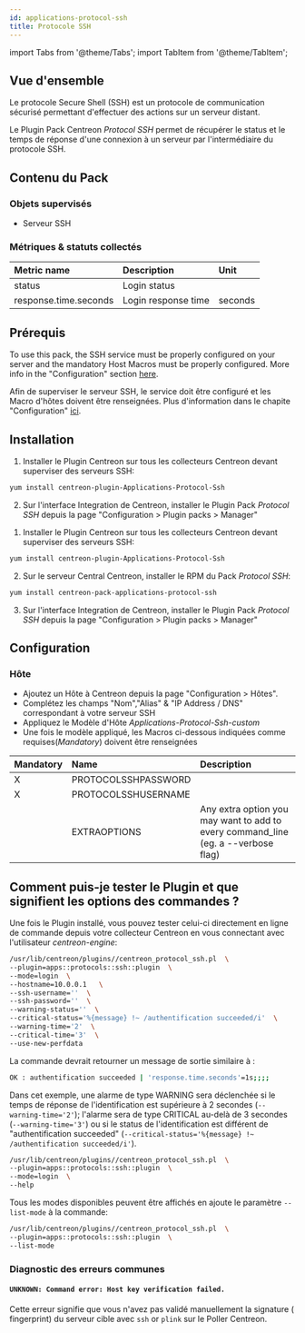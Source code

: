 ```yaml
---
id: applications-protocol-ssh
title: Protocole SSH
---
```

import Tabs from '@theme/Tabs';
import TabItem from '@theme/TabItem';


## Vue d'ensemble

Le protocole Secure Shell (SSH) est un protocole de communication sécurisé
permettant d'effectuer des actions sur un serveur distant.

Le Plugin Pack Centreon *Protocol SSH* permet de récupérer le status et le
temps de réponse d'une connexion à un serveur par l'intermédiaire du protocole
SSH.

## Contenu du Pack

### Objets supervisés

* Serveur SSH

### Métriques & statuts collectés

<Tabs groupId="operating-systems">
<TabItem value="SshLogin" label="SshLogin">

| Metric name           | Description         | Unit       |
|:----------------------|:--------------------|:-----------|
| status                | Login status        |            |
| response.time.seconds | Login response time | seconds    |


</TabItem>
</Tabs>

## Prérequis

To use this pack, the SSH service must be properly configured on your server and
the mandatory Host Macros must be properly configured. More info in the
"Configuration" section [here](###Host).

Afin de superviser le serveur SSH, le service doit être configuré et les Macro
d'hôtes doivent être renseignées. Plus d'information dans le chapite
"Configuration" [ici](###Hôte).
## Installation

<Tabs groupId="operating-systems">
<TabItem value="online" label="Online License">

1. Installer le Plugin Centreon sur tous les collecteurs Centreon devant superviser des serveurs SSH:

```bash
yum install centreon-plugin-Applications-Protocol-Ssh
```

2. Sur l'interface Integration de Centreon, installer le Plugin Pack *Protocol SSH* depuis la page "Configuration > Plugin packs > Manager"

</TabItem>
<TabItem value="offline" label="Offline License">

1. Installer le Plugin Centreon sur tous les collecteurs Centreon devant superviser des serveurs SSH:

```bash
yum install centreon-plugin-Applications-Protocol-Ssh
```

2. Sur le serveur Central Centreon, installer le RPM du Pack *Protocol SSH*:

```bash
yum install centreon-pack-applications-protocol-ssh
```

3. Sur l'interface Integration de Centreon, installer le Plugin Pack *Protocol SSH* depuis la page "Configuration > Plugin packs > Manager"

</TabItem>
</Tabs>

## Configuration

### Hôte

* Ajoutez un Hôte à Centreon depuis la page "Configuration > Hôtes".
* Complétez les champs "Nom","Alias" & "IP Address / DNS" correspondant à votre serveur SSH
* Appliquez le Modèle d'Hôte *Applications-Protocol-Ssh-custom*
* Une fois le modèle appliqué, les Macros ci-dessous indiquées comme requises(*Mandatory*) doivent être renseignées

| Mandatory | Name                | Description                                                                        |
|:----------|:--------------------|:-----------------------------------------------------------------------------------|
| X         | PROTOCOLSSHPASSWORD |                                                                                    |
| X         | PROTOCOLSSHUSERNAME |                                                                                    |
|           | EXTRAOPTIONS        | Any extra option you may want to add to every command\_line (eg. a --verbose flag) |

## Comment puis-je tester le Plugin et que signifient les options des commandes ?

Une fois le Plugin installé, vous pouvez tester celui-ci directement en ligne
de commande depuis votre collecteur Centreon en vous connectant avec
l'utilisateur *centreon-engine*:

```bash
/usr/lib/centreon/plugins//centreon_protocol_ssh.pl  \
--plugin=apps::protocols::ssh::plugin  \
--mode=login  \
--hostname=10.0.0.1   \
--ssh-username=''  \
--ssh-password=''  \
--warning-status=''  \
--critical-status='%{message} !~ /authentification succeeded/i'  \
--warning-time='2'  \
--critical-time='3'  \
--use-new-perfdata
```

La commande devrait retourner un message de sortie similaire à :

```bash
OK : authentification succeeded | 'response.time.seconds'=1s;;;;
```

Dans cet exemple, une alarme de type WARNING sera déclenchée si le temps de
réponse de l'identification est supérieure à 2 secondes
(```--warning-time='2'```); l'alarme sera de type CRITICAL au-delà de 3 secondes
(```--warning-time='3'```) ou si le status de l'identification est différent
de "authentification succeeded"
(```--critical-status='%{message} !~ /authentification succeeded/i'```).

```bash
/usr/lib/centreon/plugins//centreon_protocol_ssh.pl  \
--plugin=apps::protocols::ssh::plugin  \
--mode=login  \
--help
```

Tous les modes disponibles peuvent être affichés en ajoute le paramètre
```--list-mode``` à la commande:

```bash
/usr/lib/centreon/plugins//centreon_protocol_ssh.pl  \
--plugin=apps::protocols::ssh::plugin  \
--list-mode
```

### Diagnostic des erreurs communes

#### ```UNKNOWN: Command error: Host key verification failed.```

Cette erreur signifie que vous n'avez pas validé manuellement la signature (
fingerprint) du serveur cible avec ```ssh``` or ```plink``` sur le Poller
Centreon.